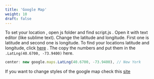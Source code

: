 ```yaml
---
title: 'Google Map'
weight: 10
draft: false
---
```

To set your location , open js folder and find script.js . Open it with text editor (like sublime text). Change the latitude and longitude. First one is latitude and second one is longitude. To find your locations latitude and longitude, click [here](https://www.latlong.net/) . The copy the numbers and put them in the `.LatLng(40.6700, -73.9400)` here.  
```js
center: new google.maps.LatLng(40.6700, -73.9400), // New York  
```

If you want to change styles of the google map check this [site](https://snazzymaps.com/)